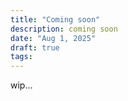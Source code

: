 ```yaml
---
title: "Coming soon"
description: coming soon
date: "Aug 1, 2025"
draft: true
tags:
---
```


wip...
